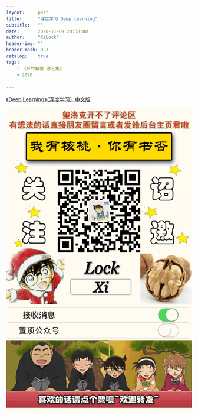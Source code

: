 ```yaml
---
layout:     post
title:      "深度学习 Deep learning"
subtitle:   ""
date:       2020-11-09 20:38:00
author:     "XiLock"
header-img: ""
header-mask: 0.3
catalog:    true
tags:
    - 《斤竹精舍·游艺集》
    - 2020

---
```


[《Deep Learning》（深度学习）中文版](https://exacity.github.io/deeplearningbook-chinese/)

![](/img/wc-tail.GIF)

